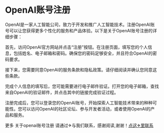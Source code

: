 # OpenAI账号注册

OpenAI是一家人工智能公司，致力于开发和推广人工智能技术。注册OpenAI账号可以让您获得更多个性化的服务和产品体验。以下是关于OpenAI账号注册的详细步骤：

首先，访问OpenAI官方网站并点击“注册”按钮。在注册页面，填写您的个人信息，包括姓名、电子邮箱和密码。确保您的密码足够安全，并且符合OpenAI的密码要求。

接下来，您需要同意OpenAI的服务条款和隐私政策。请仔细阅读并确认您同意这些条款。

完成个人信息的填写后，您可能需要进行电子邮件验证。打开您的电子邮箱，查找来自OpenAI的验证邮件，并点击其中的链接完成验证过程。

注册完成后，您可以登录您的OpenAI账号，开始探索人工智能技术带来的种种可能性。您可以访问OpenAI的社区论坛、参与开发者活动，或者使用OpenAI的产品和服务。

更多 关于openai账号注册 请通过✈与我们联系，感谢阅读,谢谢！[点这✈里联系](https://abc.k02.cc)